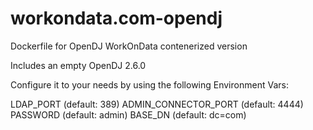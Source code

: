 # workondata.com-opendj
Dockerfile for OpenDJ WorkOnData contenerized version

Includes an empty OpenDJ 2.6.0

Configure it to your needs by using the following Environment Vars:

LDAP_PORT (default: 389)
ADMIN_CONNECTOR_PORT (default: 4444)
PASSWORD (default: admin)
BASE_DN (default: dc=com)
